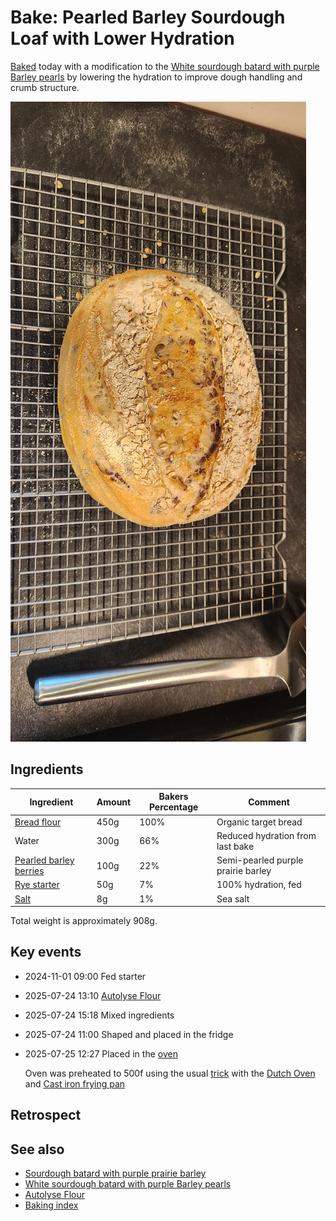 # Bake: Pearled Barley Sourdough Loaf with Lower Hydration

[Baked](../292) today with a modification to the [White sourdough batard with purple Barley pearls](../985) by lowering the hydration to improve dough handling and crumb structure.

![loaf of sourdough](./loaf.jpg)

## Ingredients

| Ingredient                       | Amount | Bakers Percentage | Comment                            |
| -------------------------------- | ------ | ----------------- | ---------------------------------- |
| [Bread flour](../630)            | 450g   | 100%              | Organic target bread               |
| Water                            | 300g   | 66%               | Reduced hydration from last bake   |
| [Pearled barley berries](../987) | 100g   | 22%               | Semi-pearled purple prairie barley |
| [Rye starter](../741)            | 50g    | 7%                | 100% hydration, fed                |
| [Salt](../744)                   | 8g     | 1%                | Sea salt                           |

Total weight is approximately 908g.

## Key events

- 2024-11-01 09:00 Fed starter
- 2025-07-24 13:10 [Autolyse Flour](../911)
- 2025-07-24 15:18 Mixed ingredients
- 2025-07-24 11:00 Shaped and placed in the fridge
- 2025-07-25 12:27 Placed in the [oven](../912)

  Oven was preheated to 500f using the usual [trick](../913) with the [Dutch Oven](../1070) and [Cast iron frying pan](../1071)

## Retrospect

<!-- Lowering the hydration made the dough easier to handle compared to the previous barley berry loaf. The crumb is slightly denser but more structured. The pearled barley adds a pleasant nutty flavor and texture without excess moisture. -->

## See also

- [Sourdough batard with purple prairie barley](../528)
- [White sourdough batard with purple Barley pearls](../985)
- [Autolyse Flour](../911)
- [Baking index](../292)

